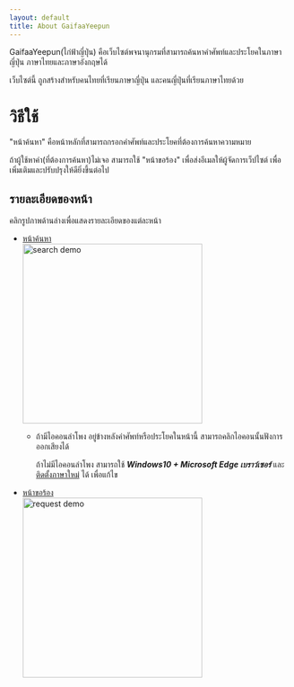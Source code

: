 ```yaml
---
layout: default
title: About GaifaaYeepun
---
```


GaifaaYeepun(ไก่ฟ้าญี่ปุ่น) คือเว็บไซต์พจนานุกรมที่สามารถค้นหาคำศัพท์และประโยคในภาษาญี่ปุ่น ภาษาไทยและภาษาอังกฤษได้

เว็บไซต์นี้ ถูกสร้างสำหรับคนไทยที่เรียนภาษาญี่ปุ่น และคนญี่ปุ่นที่เรียนภาษาไทยด้วย


# วิธีใช้

"หน้าค้นหา" คือหน้าหลักที่สามารถกรอกคำศัพท์และประโยคที่ต้องการค้นหาความหมาย

ถ้าผู้ใช้หาคำ(ที่ต้องการค้นหา)ไม่เจอ สามารถใช้ "หน้าขอร้อง" เพื่อส่งอีเมลให้ผู้จัดการเว็ปไซต์ เพื่อเพิ่มเติมและปรับปรุงให้ดียิ่งขึ้นต่อไป

## รายละเอียดของหน้า

คลิกรูปภาพด้านล่างเพื่อแสดงรายละเอียดของแต่ละหน้า

- [หน้าค้นหา](./howtouse_search.md)  
[<img src ="https://user-images.githubusercontent.com/42882840/100090635-cf21c100-2e96-11eb-98ec-18694d4d44c9.gif" alt="search demo" width="320">](./howtouse_search.md)

  - ถ้ามีไอคอนลำโพง<i class="fas fa-volume-up"></i> อยู่ข้างหลังคำศัพท์หรือประโยคในหน้านี้ สามารถคลิกไอคอนนั้นฟังการออกเสียงได้
    
    ถ้าไม่มีไอคอนลำโพง สามารถใช้ ___Windows10 + Microsoft Edge เบราว์เซอร์___ และ [ติดตั้งภาษาใหม่](https://support.microsoft.com/th-th/office/%e0%b8%94%e0%b8%b2%e0%b8%a7%e0%b8%99%e0%b9%8c%e0%b9%82%e0%b8%ab%e0%b8%a5%e0%b8%94%e0%b9%80%e0%b8%aa%e0%b8%b5%e0%b8%a2%e0%b8%87%e0%b8%aa%e0%b8%b3%e0%b8%ab%e0%b8%a3%e0%b8%b1%e0%b8%9a%e0%b8%9c%e0%b8%b9%e0%b9%89-%e0%b8%ad%e0%b9%88%e0%b8%b2%e0%b8%99%e0%b8%aa%e0%b8%a1%e0%b8%9a%e0%b8%b9%e0%b8%a3%e0%b8%93%e0%b9%8c-%e0%b9%82%e0%b8%ab%e0%b8%a1%e0%b8%94%e0%b8%81%e0%b8%b2%e0%b8%a3%e0%b8%ad%e0%b9%88%e0%b8%b2%e0%b8%99-%e0%b9%81%e0%b8%a5%e0%b8%b0%e0%b8%ad%e0%b9%88%e0%b8%b2%e0%b8%99%e0%b8%ad%e0%b8%ad%e0%b8%81%e0%b9%80%e0%b8%aa%e0%b8%b5%e0%b8%a2%e0%b8%87-4c83a8d8-7486-42f7-8e46-2b0fdf753130?wt.mc_id=edgeui-readaloud-voices&ui=th-th&rs=th-th&ad=th) ได้ เพื่อแก้ไข

- [หน้าขอร้อง](./howtouse_request.md)  
[<img src ="https://user-images.githubusercontent.com/42882840/100090636-d0eb8480-2e96-11eb-823e-e0059da94e58.gif" alt="request demo" width="320">](./howtouse_request.md)
